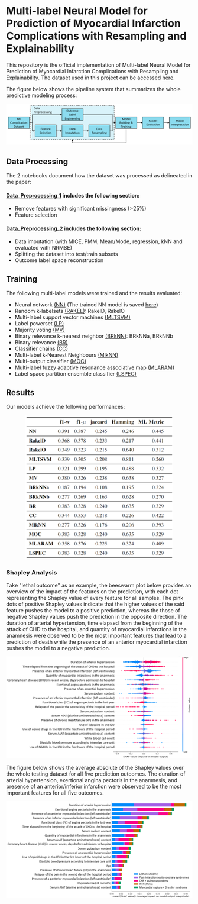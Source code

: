 # Multi-label Neural Model for Prediction of Myocardial Infarction Complications with Resampling and Explainability
This repository is the official implementation of Multi-label Neural Model for Prediction of Myocardial Infarction Complications with Resampling and Explainability. The dataset used in this project can be accessed [here](https://github.com/kaiwentw1018/Multilabel-MI-Complications/blob/main/Myocardial_infarction_complications_Database.csv). 

The figure below shows the pipeline system that summarizes the whole predictive modeling process: 
<p align="center">
<img src="Pipeline.PNG" width="700">
</p>

## Data Processing
The 2 notebooks document how the dataset was processed as delineated in the paper: 
#### [Data_Preprocessing_1](https://github.com/kaiwentw1018/Multilabel-MI-Complications/blob/main/Preprocessing/Data_Preprocessing_1.ipynb) includes the following section: 
* Remove features with significant missingness (>25%)
* Feature selection
#### [Data_Preprocessing_2](https://github.com/kaiwentw1018/Multilabel-MI-Complications/blob/main/Preprocessing/Data_Preprocessing_2.ipynb) includes the following section: 
* Data imputation (with MICE, PMM, Mean/Mode, regression, kNN and evaluated with NRMSE)
* Splitting the dataset into test/train subsets
* Outcome label space reconstruction

## Training
The following multi-label models were trained and the results evaluated:  
* Neural network [(NN)](https://github.com/kaiwentw1018/Multilabel-MI-Complications/blob/main/Training/NN.ipynb) (The trained NN model is saved [here](https://github.com/kaiwentw1018/Multilabel-MI-Complications/tree/main/Saved%20Model_NN))
* Random k-labelsets [(RAKEL)](https://github.com/kaiwentw1018/Multilabel-MI-Complications/blob/main/Training/RAKEL.ipynb): RakelD, RakelO
* Multi-label support vector machines [(MLTSVM)](https://github.com/kaiwentw1018/Multilabel-MI-Complications/blob/main/Training/MLTSVM.ipynb)
* Label powerset [(LP)](https://github.com/kaiwentw1018/Multilabel-MI-Complications/blob/main/Training/LP.ipynb)
* Majority voting [(MV)](https://github.com/kaiwentw1018/Multilabel-MI-Complications/blob/main/Training/MV.ipynb)
* Binary relevance k-nearest neighbor [(BRkNN)](https://github.com/kaiwentw1018/Multilabel-MI-Complications/blob/main/Training/BRkNN.ipynb): BRkNNa, BRkNNb
* Binary relevance [(BR)](https://github.com/kaiwentw1018/Multilabel-MI-Complications/blob/main/Training/BR.ipynb)
* Classifier chains [(CC)](https://github.com/kaiwentw1018/Multilabel-MI-Complications/blob/main/Training/CC.ipynb)
* Multi-label k-Nearest Neighbours [(MlkNN)](https://github.com/kaiwentw1018/Multilabel-MI-Complications/blob/main/Training/MlkNN.ipynb)
* Multi-output classifier [(MOC)](https://github.com/kaiwentw1018/Multilabel-MI-Complications/blob/main/Training/MOC.ipynb)
* Multi-label fuzzy adaptive resonance associative map [(MLARAM)](https://github.com/kaiwentw1018/Multilabel-MI-Complications/blob/main/Training/MLARAM.ipynb)
* Label space partition ensemble classifier [(LSPEC)](https://github.com/kaiwentw1018/Multilabel-MI-Complications/blob/main/Training/LSPEC.ipynb)


## Results
Our models achieve the following performances:
<p align="center">
<img src="Results/Results.png" width="400">
</p>

### Shapley Analysis 
Take "lethal outcome" as an example, the beeswarm plot below provides an overview of the impact of the features on the prediction, with each dot representing the Shapley value of every feature for all samples. The pink dots of positive Shapley values indicate that the higher values of the said feature pushes the model to a positive prediction, whereas the those of negative Shapley values push the prediction in the opposite direction. The duration of arterial hypertension, time elapsed from the beginning of the attack of CHD to the hospital, and quantity of myocardial infarctions in the anamnesis were observed to be the most important features that lead to a prediction of death while the presence of an anterior myocardial infarction pushes the model to a negative prediction. 

<p align="center">
<img src="Results/LethalOutcomeShap.png" width="600">
</p>

The figure below shows the average absolute of the Shapley values over the whole testing dataset for all five prediction outcomes. The duration of arterial hypertension, exertional angina pectoris in the anamnesis, and presence of an anterior/inferior infarction were observed to be the most important features for all five outcomes. 
<p align="center">
<img src="Results/OverallShap.png" width="600">
</p>
